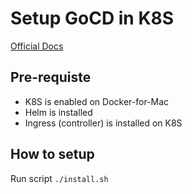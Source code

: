 # Setup GoCD in K8S

[Official Docs](https://docs.gocd.org/current/gocd_on_kubernetes/)

## Pre-requiste

* K8S is enabled on Docker-for-Mac
* Helm is installed
* Ingress (controller) is installed on K8S

## How to setup

Run script `./install.sh`
